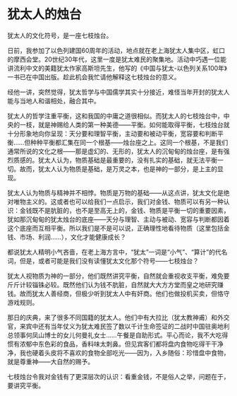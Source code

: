 # 犹太人的烛台

犹太人的文化符号，是一座七枝烛台。 

日前，我参加了以色列建国60周年的活动，地点就在老上海犹太人集中区，虹口的摩西会堂。20世纪30年代，这里一度是犹太难民的聚集地。活动中巧遇一位能讲流利中文的美籍犹太作家高斯坦先生，他写的《中国与犹太-以色列关系100年》一书已在中国出版。趁此机会我忙请他解释这七枝烛台的意义。 

经他一讲，突然觉得，犹太哲学与中国儒学其实十分接近，难怪当年开封的犹太人能与当地人和谐相处，融合其中。 

犹太人的哲学注重平衡，这和我国的中庸之道很相似。而犹太人的七枝烛台中，中央的一枝，就是神赐给人类的第一种美德——平衡。如何能取得平衡，七枝烛台就十分形象地向你呈现：天分要和理智平衡，主动要和被动平衡，宽容要和判断平衡……但种种平衡都汇集在同一个根基——烛台座之上。这同一个根基，不是我们通常所说的文化之根——那是虚幻的、无形的，犹太人的沉甸甸的烛台座，是有强烈质感的。犹太人认为，物质基础是最重要的，没有扎实的基础，就无法平衡一切。故而，犹太人认为物质是基础，是万灵之本，也是神的一部分，是上主的显现。 

犹太人认为物质与精神并不相悖。物质是万物的基础——从这点讲，犹太文化是绝对唯物主义的。这或者也可以给我们一点启示，我们对金钱、物质可以有另一种认识：金钱既不是肮脏的，也不是至高无上的，金钱、物质是平衡一切的重要因素，犹如那沉甸甸的犹太烛台的底座——天分与理智、主动与被动、宽容与判断都因着这个底座而互相平衡。所以我们是不是可以说，正确理性地看待物质（这里包括金钱、市场、利润……），文化才能健康成长？ 

都说犹太人精明小气吝啬，在老上海方言中，“犹太”一词是“小气”、“算计”的代名词，但是，或者可能是我们没有读懂犹太文化那个符号——七枝烛台？ 

犹太人视物质为神的一部分，他们既然讲究平衡，自然就会重视收支平衡，难免要斤斤计较锱铢必较。既然他们认为钱不肮脏，自然就大大方方堂而皇之地研究赚钱。故而犹太人善经商，但极少听到犹太人中有奸商。他们也做投机买卖，但恪守游戏规则。 

那日的庆典，来了很多不同国籍的犹太人。他们中有大拉比（犹太教神甫）和外交官，来宾中还有当年仗义为犹太难民签了数以千计生命签证的二战时中国驻奥地利总领事何凤山博士的女儿何曼礼女士……午餐是自助形式。平心而论，我不大吃得惯有浓郁中东色彩的食品，香料味太刺鼻。但见宾客们都将盘内食物吃得干干净净，我也硬着头皮将不喜欢的食物全部吃光——因为，入乡随俗：珍惜盘中食物，就是尊重神——大自然的赐予。 

七枝烛台令我对金钱有了更深层次的认识：看重金钱，不是俗人之举，问题在于，要讲究平衡。